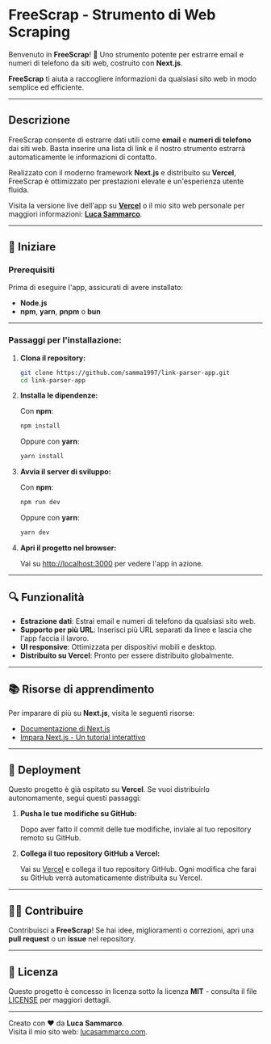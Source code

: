 # FreeScrap - Strumento di Web Scraping

Benvenuto in **FreeScrap**! 🚀 Uno strumento potente per estrarre email e numeri di telefono da siti web, costruito con **Next.js**.

**FreeScrap** ti aiuta a raccogliere informazioni da qualsiasi sito web in modo semplice ed efficiente.

---

## Descrizione

FreeScrap consente di estrarre dati utili come **email** e **numeri di telefono** dai siti web. Basta inserire una lista di link e il nostro strumento estrarrà automaticamente le informazioni di contatto.

Realizzato con il moderno framework **Next.js** e distribuito su **Vercel**, FreeScrap è ottimizzato per prestazioni elevate e un'esperienza utente fluida.

Visita la versione live dell'app su **[Vercel](https://vercel.com/)** o il mio sito web personale per maggiori informazioni: **[Luca Sammarco](https://lucasammarco.com/)**.

---

## 🚀 Iniziare

### Prerequisiti

Prima di eseguire l'app, assicurati di avere installato:

- **Node.js**
- **npm**, **yarn**, **pnpm** o **bun**

---

### Passaggi per l'installazione:

1. **Clona il repository:**

   ```bash
   git clone https://github.com/samma1997/link-parser-app.git
   cd link-parser-app
   ```

2. **Installa le dipendenze:**

   Con **npm**:

   ```bash
   npm install
   ```

   Oppure con **yarn**:

   ```bash
   yarn install
   ```

3. **Avvia il server di sviluppo:**

   Con **npm**:

   ```bash
   npm run dev
   ```

   Oppure con **yarn**:

   ```bash
   yarn dev
   ```

4. **Apri il progetto nel browser:**

   Vai su [http://localhost:3000](http://localhost:3000) per vedere l'app in azione.

---

## 🔍 Funzionalità

- **Estrazione dati**: Estrai email e numeri di telefono da qualsiasi sito web.
- **Supporto per più URL**: Inserisci più URL separati da linee e lascia che l'app faccia il lavoro.
- **UI responsive**: Ottimizzata per dispositivi mobili e desktop.
- **Distribuito su Vercel**: Pronto per essere distribuito globalmente.

---

## 📚 Risorse di apprendimento

Per imparare di più su **Next.js**, visita le seguenti risorse:

- [Documentazione di Next.js](https://nextjs.org/docs)
- [Impara Next.js - Un tutorial interattivo](https://nextjs.org/learn)

---

## 🚀 Deployment

Questo progetto è già ospitato su **Vercel**. Se vuoi distribuirlo autonomamente, segui questi passaggi:

1. **Pusha le tue modifiche su GitHub:**

   Dopo aver fatto il commit delle tue modifiche, inviale al tuo repository remoto su GitHub.

2. **Collega il tuo repository GitHub a Vercel:**

   Vai su [Vercel](https://vercel.com/) e collega il tuo repository GitHub. Ogni modifica che farai su GitHub verrà automaticamente distribuita su Vercel.

---

## 👨‍💻 Contribuire

Contribuisci a **FreeScrap**! Se hai idee, miglioramenti o correzioni, apri una **pull request** o un **issue** nel repository.

---

## 📝 Licenza

Questo progetto è concesso in licenza sotto la licenza **MIT** - consulta il file [LICENSE](./LICENSE) per maggiori dettagli.

---

Creato con ❤️ da **Luca Sammarco**.  
Visita il mio sito web: [lucasammarco.com](https://lucasammarco.com/).
